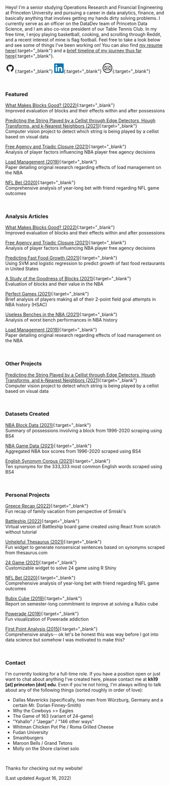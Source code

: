 Heyo! I'm a senior studying Operations Research and Financial Engineering at Princeton University and pursuing a career in data analytics, finance, and basically anything that involves getting my hands dirty solving problems. I currently serve as an officer on the DataDev team of Princeton Data Science, and I am also co-vice president of our Table Tennis Club. In my free time, I enjoy playing basketball, cooking, and scrolling through Reddit, and a recent interest of mine is flag football. Feel free to take a look below and see some of things I've been working on! You can also find [my resume here](./Resume_081622.pdf){:target="_blank"} and a [brief timeline of my journey thus far here](./timeline){:target="_blank"}.

[<img src="github.png" width=30px>](https://github.com/kenhuang41/){:target="_blank"}
[<img src="linkedin.png" width=30px>](https://linkedin.com/in/kenhuang41){:target="_blank"}
[<img src="mail.png" width=30px>](kh19@princeton.edu){:target="_blank"}

<br />

### Featured

[What Makes Blocks Good? (2022)](projects/good_blocks.pdf){:target="_blank"} <br />
Improved evaluation of blocks and their effects within and after possessions

[Predicting the String Played by a Cellist through Edge Detectors, Hough Transforms, and k-Nearest Neighbors (2021)](projects/cos429_final_project.pdf){:target="_blank"} <br />
Computer vision project to detect which string is being played by a cellist based on visual data

[Free Agency and Triadic Closure (2021)](projects/orf387_project.pdf){:target="_blank"} <br />
Analysis of player factors influencing NBA player free agency decisions

[Load Management (2019)](wri150_paper.pdf){:target="_blank"} <br />
Paper detailing original research regarding effects of load management on the NBA

[NFL Bet (2020)](https://kenhuang41.shinyapps.io/nfl_bet/){:target="_blank"} <br />
Comprehensive analysis of year-long bet with friend regarding NFL game outcomes

<br />

### Analysis Articles

[What Makes Blocks Good? (2022)](projects/good_blocks.pdf){:target="_blank"} <br />
Improved evaluation of blocks and their effects within and after possessions

[Free Agency and Triadic Closure (2021)](projects/orf387_project.pdf){:target="_blank"} <br />
Analysis of player factors influencing NBA player free agency decisions

[Predicting Fast Food Growth (2021)](./projects/sml310_report.pdf){:target="_blank"} <br />
Using SVM and logistic regression to predict growth of fast food restaurants in United States

[A Study of the Goodness of Blocks (2021)](projects/bad_blocks_abridged.html){:target="_blank"} <br />
Evaluation of blocks and their value in the NBA

[Perfect Games (2021)](http://harvardsportsanalysis.org/2021/02/almost-perfect-a-look-at-zion-esque-games/){:target="_blank"} <br />
Brief analysis of players making all of their 2-point field goal attempts in NBA history (HSAC)

[Useless Benches in the NBA (2021)](projects/useless_bench.html){:target="_blank"} <br />
Analysis of worst bench performances in NBA history

[Load Management (2019)](wri150_paper.pdf){:target="_blank"} <br />
Paper detailing original research regarding effects of load management on the NBA

<br />

### Other Projects

[Predicting the String Played by a Cellist through Edge Detectors, Hough Transforms, and k-Nearest Neighbors (2021)](projects/cos429_final_project.pdf){:target="_blank"} <br />
Computer vision project to detect which string is being played by a cellist based on visual data

<br />

### Datasets Created

[NBA Block Data (2021)](https://www.kaggle.com/kenhuang41/nba-block-possession-data){:target="_blank"} <br />
Summary of possessions involving a block from 1996-2020 scraping using BS4

[NBA Game Data (2021)](https://www.kaggle.com/kenhuang41/nba-basic-game-data-by-player){:target="_blank"} <br />
Aggregated NBA box scores from 1996-2020 scraped using BS4

[English Synonym Corpus (2021)](https://www.kaggle.com/kenhuang41/english-synonym-corpus){:target="_blank"} <br />
Ten synonyms for the 333,333 most common English words scraped using BS4

<br />

### Personal Projects

[Greece Recap (2022)](./greece/home.html){:target="_blank"} <br />
Fun recap of family vacation from perspective of Smiski's <br />

[Battleship (2022)](./battleship){:target="_blank"} <br />
Virtual version of Battleship board game created using React from scratch without tutorial <br />

[Unhelpful Thesaurus (2021)](https://kenhuang41.shinyapps.io/unhelpful_thesaurus/){:target="_blank"} <br />
Fun widget to generate nonsensical sentences based on synonyms scraped from thesaurus.com <br />

[24 Game (2021)](https://kenhuang41.shinyapps.io/24-game/){:target="_blank"} <br />
Customizable widget to solve 24 game using R Shiny <br />

[NFL Bet (2020)](https://kenhuang41.shinyapps.io/nfl_bet/){:target="_blank"} <br />
Comprehensive analysis of year-long bet with friend regarding NFL game outcomes <br />

[Rubix Cube (2019)](https://m.facebook.com/story.php?story_fbid=2553973861364941&id=100002570556666){:target="_blank"} <br />
Report on semester-long commitment to improve at solving a Rubix cube

[Powerade (2019)](https://m.facebook.com/story.php?story_fbid=2454654487963546&id=100002570556666){:target="_blank"} <br />
Fun visualization of Powerade addiction

[First Point Analysis (2015)](https://docs.google.com/spreadsheets/d/1rGuhxGGrdMzkU4yDsr-2Fsnx1fif9XndRTxqDQ8JJOA/edit?usp=sharing){:target="_blank"} <br />
Comprehensive analys-- ok let's be honest this was way before I got into data science but somehow I was motivated to make this?

<br />

### Contact

I'm currently looking for a full-time role. If you have a position open or just want to chat about anything I've created here, please contact me at **kh19 [at] princeton [dot] edu**. Even if you're not hiring, I'm always willing to talk about any of the following things (sorted roughly in order of love):

* Dallas Mavericks (specifically, two men from Würzburg, Germany and a certain Mr. Dorian Finney-Smith)
* Why the Cowboys >> Eagles
* The Game of 163 (variant of 24-game)
* "Yahallo" / "Jaegar" / "146 other ways"
* Whitman Chicken Pot Pie / Roma Grilled Cheese
* Fudan University
* Smashburgers
* Maroon Bells / Grand Tetons
* Molly on the Shore clarinet solo

<br />

Thanks for checking out my website!

(Last updated August 16, 2022)
